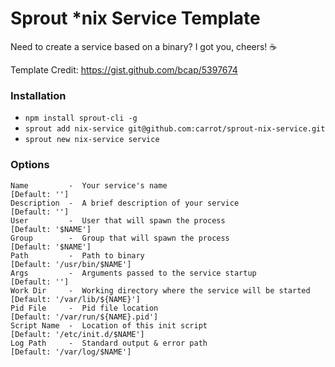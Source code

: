 # Sprout *nix Service Template

Need to create a service based on a binary? I got you, cheers! :coffee:

Template Credit: https://gist.github.com/bcap/5397674

### Installation

- `npm install sprout-cli -g`
- `sprout add nix-service git@github.com:carrot/sprout-nix-service.git`
- `sprout new nix-service service`

### Options

``` 
Name         -  Your service's name                                  [Default: '']
Description  -  A brief description of your service                  [Default: '']
User         -  User that will spawn the process                     [Default: '$NAME']
Group        -  Group that will spawn the process                    [Default: '$NAME']
Path         -  Path to binary                                       [Default: '/usr/bin/$NAME']
Args         -  Arguments passed to the service startup              [Default: '']
Work Dir     -  Working directory where the service will be started  [Default: '/var/lib/${NAME}']
Pid File     -  Pid file location                                    [Default: '/var/run/${NAME}.pid']
Script Name  -  Location of this init script                         [Default: '/etc/init.d/$NAME']
Log Path     -  Standard output & error path                         [Default: '/var/log/$NAME']
```
